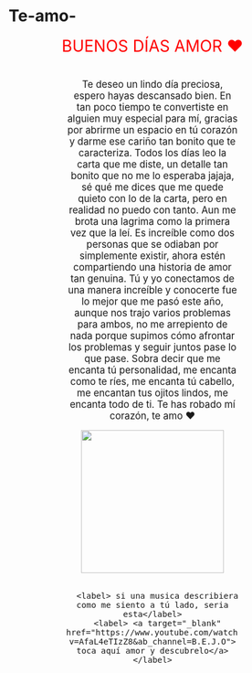 # Te-amo-
<html>

<head>
 <title> TE AMO ❤ </title>
 <style>
     nav {
       width:100%;
       text-align: center;
       
     } 

     label {
       padding:20px; 
       font-size: 2em;
       color: #FF0000;
     }

     body {
       background-image: url(https://fondosmil.com/fondo/1819.jpg);
     }

     section {
       width: 60%;
       margin: auto;
       margin-top: 40px;
       font-size: 1.2em;
       
     }
 </style>
</head>

<body>
   <nav>
     <label> BUENOS DÍAS AMOR ❤ </label>
   
   <nav>
   <section>
      Te deseo un lindo día preciosa, espero hayas descansado bien. 
En tan poco tiempo te convertiste en alguien muy especial para mí, gracias por abrirme un espacio en tú corazón y darme ese cariño tan bonito que te caracteriza. Todos los días leo la carta que me diste, un detalle tan bonito que no me lo esperaba jajaja, sé qué me dices que me quede quieto con lo de la carta, pero en realidad no puedo con tanto. Aun me brota una lagrima como la primera vez que la leí. 
Es increíble como dos personas que se odiaban por simplemente existir, ahora estén compartiendo una historia de amor tan genuina. Tú y yo conectamos de una manera increíble y conocerte fue lo mejor que me pasó este año, aunque nos trajo varios problemas para ambos, no me arrepiento de nada porque supimos cómo afrontar los problemas y seguir juntos pase lo que pase. 
Sobra decir que me encanta tú personalidad, me encanta como te ríes, me encanta tú cabello, me encantan tus ojitos lindos, me encanta todo de ti. 
Te has robado mí corazón, te amo ❤




   <div style="text-aling: center;">
      <img style="width:250px; padding:15px;" src="https://lh3.googleusercontent.com/K00cFhfwSDFhkwWieSPTLAWVEVgO3vP6bWLd930D-NEabZO3uhTV04onqKEK3mFbqTJd1c6pZFjoRcjoyZq2fgvvKa7vSE3FQaIHKpPtpDFeeeX1MmkJgARwk4OosLCByMZS0t8syZxDSUrSfshxStye-6rhgrg4Nq3twrL0l8qrx4x8CznFDQdYVWesE89j1W_lFeOMtY67NTNKn5M3As5s3hlkvfVh8P9rAwh2BwSiJzCwBsMokZz35W8w3uoA8ETBAf8hd5zxP8eiKGv0GVojlC6QWaObtRyLA8PP4a87PKrDTq2iG1lHp8IXKWxvtuAOVhFKZZHaRzMQGjzE7O8Wk1y-ZgLjHY5JKVWPCZy507BCnDxfMgSY7eFzXFq-Xnm9PYVeaUpsjNhmk4-G3dSQ1m-OEopYCUrIe88rbkU05YdZ4jdVIHlOS-SLMdn4Nm1HbnKGWePQHQ2pfk4PMGhFaBLI41TWD20v4xoOWgVddFWEcpwPc3LlinzTJEI7FyeqsIP6-5h6gTZu9mrZD4dlCFqbxDGuLDSZXp-2hFOyT6bZ4VtdwGVKw2E6RYztlTaZjkpxCfFVf7Ss3KrhGb9-kyyIWBF_ZdVPiQC5x9XNJ_3zSr9qSmSwWhWVDOo6oHsBw249ePwVYXNysTsm3crGCIAvLNTJI2iE9Me8zuCkpKwgQYd-Ysjs8HWHqLGfgdsaYVKbutKaPfKZLcA9DpkF2NP_a_Z0Zld0xLlUi_tsV0gyesUk5temQfMku87E3QavDWL7xCp7YZcNi9jcpIeY-CCKG8QEdeDrICXijK_t-7foDd7NJzcUgLVnRsXbrZglHteXqVUiecQe0lG5P0pbdNb_qPpJB9zMrgSOAA=w352-h625-no?authuser=0">
           
   </div>
   
      <label> si una musica describiera como me siento a tú lado, seria esta</label>
      <label> <a target="_blank" href="https://www.youtube.com/watch?v=AfaL4eTIzZ8&ab_channel=B.E.J.O"> toca aquí amor y descubrelo</a> </label>

   </section>
</body>

</html>


